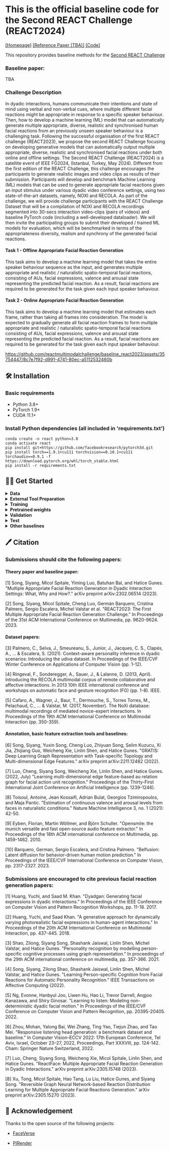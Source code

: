 # This is the official baseline code for the Second REACT Challenge (REACT2024)
[[Homepage]](https://sites.google.com/cam.ac.uk/react2024)  [[Reference Paper (TBA)]]() [[Code]](https://github.com/reactmultimodalchallenge/baseline_react2024)

This repository provides baseline methods for the [Second REACT Challenge](https://sites.google.com/cam.ac.uk/react2024)

### Baseline paper:
TBA

### Challenge Description
In dyadic interactions, humans communicate their intentions and state of mind using verbal and non-verbal cues, where multiple different facial reactions might be appropriate in response to a specific speaker behaviour. Then, how to develop a machine learning (ML) model that can automatically generate multiple appropriate, diverse, realistic and synchronised human facial reactions from an previously unseen speaker behaviour is a challenging task. Following the successful organisation of the first REACT challenge (REACT2023), we propose the second REACT Challenge focusing on developing generative models that can automatically output multiple appropriate, diverse, realistic and synchronised facial reactions under both online and offline settings. The Second REACT Challenge (REACT2024) is a satellite event of IEEE FG2024, (Istanbul, Turkey, May 2024). Different from the first edition of the REACT Challenge, this challenge encourages the participants to generate realistic images and video clips as results of their submission. Participants will develop and benchmark Machine Learning (ML) models that can be used to generate appropriate facial reactions given an input stimulus under various dyadic video conference settings, using two state-of-the-art datasets, namely, NOXI and RECOLA. As part of the challenge, we will provide challenge participants with the REACT Challenge Dataset that will be a compilation of NOXI and RECOLA recordings segmented into 30-secs interaction video-clips (pairs of videos) and baseline PyTorch code (including a well-developed dataloader).  We will then invite the participating groups to submit their developed / trained ML models for evaluation, which will be benchmarked in terms of the appropriateness diversity, realism and synchrony of the generated facial reactions.




#### Task 1 - Offline Appropriate Facial Reaction Generation
This task aims to develop a machine learning model that takes the entire speaker behaviour sequence as the input, and generates multiple appropriate and realistic / naturalistic spatio-temporal facial reactions, consisting of AUs, facial expressions, valence and arousal state representing the predicted facial reaction. As a result,  facial reactions are required to be generated for the task given each input speaker behaviour. 


#### Task 2 - Online Appropriate Facial Reaction Generation
This task aims to develop a machine learning model that estimates each frame, rather than taking all frames into consideration. The model is expected to gradually generate all facial reaction frames to form multiple appropriate and realistic / naturalistic spatio-temporal facial reactions consisting of AUs, facial expressions, valence and arousal state representing the predicted facial reaction. As a result,  facial reactions are required to be generated for the task given each input speaker behaviour. 


https://github.com/reactmultimodalchallenge/baseline_react2023/assets/35754447/8c7e7f92-d991-4741-80ec-a5112532460b

## 🛠️ Installation

### Basic requirements

- Python 3.8+ 
- PyTorch 1.9+
- CUDA 11.1+ 

### Install Python dependencies (all included in 'requirements.txt')

```shell
conda create -n react python=3.8
conda activate react
pip install git+https://github.com/facebookresearch/pytorch3d.git
pip install torch==1.9.1+cu111 torchvision==0.10.1+cu111 torchaudio==0.9.1 -f https://download.pytorch.org/whl/torch_stable.html
pip install -r requirements.txt
```


## 👨‍🏫 Get Started 

<details><summary> <b> Data </b> </summary>
<p>
 
**Challenge Data Description:**
- The REACT 2024 Multimodal Challenge Dataset is a compilation of recordings from the following two publicly available datasets for studying dyadic interactions: [NOXI](https://dl.acm.org/doi/10.1145/3136755.3136780) and [RECOLA](https://ieeexplore.ieee.org/document/6553805). Although [UDIVA](https://www.computer.org/csdl/proceedings-article/wacvw/2021/196700a001/1sZ3sn1GBxe) was not part of the challenge, we will share it with you if you specifically request it.

- Participants can apply for the data at our [Homepage](https://sites.google.com/cam.ac.uk/react2024).
   
**Data organization (`data/`) is listed below:**
```data/partition/modality/site/chat_index/person_index/clip_index/actual_data_files```
The example of data structure.
```
data
├── test
├── val
├── train
   ├── Video_files
       ├── NoXI
           ├── 010_2016-03-25_Paris
               ├── Expert_video
               ├── Novice_video
                   ├── 1
                       ├── 1.png
                       ├── ....
                       ├── 751.png
                   ├── ....
           ├── ....
       ├── RECOLA
   ├── Audio_files
       ├── NoXI
       ├── RECOLA
           ├── group-1
               ├── P25 
               ├── P26
                   ├── 1.wav
                   ├── ....
           ├── group-2
           ├── group-3
   ├── Emotion
       ├── NoXI
       ├── RECOLA
           ├── group-1
               ├── P25 
               ├── P26
                   ├── 1.csv
                   ├── ....
           ├── group-2
           ├── group-3
   ├── 3D_FV_files
       ├── NoXI
       ├── RECOLA
           ├── group-1
               ├── P25 
               ├── P26
                   ├── 1.npy
                   ├── ....
           ├── group-2
           ├── group-3
            
```
 
- The task is to predict one role's reaction ('Expert' or 'Novice',  'P25' or 'P26'....) to the other ('Novice' or 'Expert',  'P26' or 'P25'....).
- 3D_FV_files involve extracted 3DMM coefficients (including expression (52 dim), angle (3 dim) and translation (3 dim) coefficients.
- The frame rate of processed videos in each site is 25 (fps = 25), height = 256, width = 256. And each video clip has 751 frames (about 30s), The samping rate of audio files is 44100. 
- The csv files for baseline training and validation dataloader are now avaliable at 'data/train.csv' and 'data/val.csv'
 
 
</p>
</details>



<details><summary> <b> External Tool Preparation </b> </summary>
<p>

We use 3DMM coefficients to represent a 3D listener or speaker, and for further 3D-to-2D frame rendering. 
 
The baselines leverage [3DMM model](https://github.com/LizhenWangT/FaceVerse) to extract 3DMM coefficients, and render 3D facial reactions.  

- You should first download 3DMM (FaceVerse version 2 model) at this [page](https://github.com/LizhenWangT/FaceVerse) 
 
  and then put it in the folder (`external/FaceVerse/data/`).
 
  We provide our extracted 3DMM coefficients (which are used for our baseline visualisation) at [Google Drive] (https://drive.google.com/drive/folders/1RrTytDkkq520qUUAjTuNdmS6tCHQnqFu). 

  We also provide the mean_face, std_face and reference_full of 3DMM coefficients at [Google Drive](https://drive.google.com/drive/folders/1uVOOJzY3p2XjDESwH4FCjGO8epO7miK4). Please put them in the folder (`external/FaceVerse/`).

 
Then, we use a 3D-to-2D tool [PIRender](https://github.com/RenYurui/PIRender) to render final 2D facial reaction frames.
 
- We re-trained the PIRender, and the well-trained model is provided at the [checkpoint](https://drive.google.com/drive/folders/1Ys1u0jxVBxrmQZrcrQbm8tagOPNxrTUA). Please put it in the folder (`external/PIRender/`).
   
</p>
</details>


<details><summary> <b> Training </b>  </summary>
<p>
 
 <b>Trans-VAE</b>
- Running the following shell can start training Trans-VAE baseline:
 ```shell
 python train.py --batch-size 4  --gpu-ids 0  -lr 0.00001  --kl-p 0.00001 -e 50  -j 12  --outdir results/train_offline 
 ```
 &nbsp; or 
 
  ```shell
 python train.py --batch-size 4  --gpu-ids 0  -lr 0.00001  --kl-p 0.00001 -e 50  -j 12 --online  --window-size 16 --outdir results/train_online  
 ```
 
 <b>BeLFusion</b>
 - First train the variational autoencoder (VAE):
```shell
python train_belfusion.py config=config/1_belfusion_vae.yaml name=All_VAEv2_W50
```
 
 - Once finished, you will be able to train the offline/online variants of BeLFusion with the desired value for k:
```shell
python train_belfusion.py config=config/2_belfusion_ldm.yaml name=<NAME> arch.args.k=<INT (1 or 10)> arch.args.online=<BOOL>
```

 <b>REGNN</b>
 - Make sure you are in the folder `regnn` before running any cells related to REGNN.
 - First extract the image features using the pre-trained swin_transformer and the audio features using the pre-trained vggish:
 ```shell
 python feature_extraction.py --split train --type video --data-dir <data-dir> --save-dir <data-dir>
 python feature_extraction.py --split train --type audio --data-dir <data-dir> --save-dir <data-dir>
 ```

 The pretrained weights of swin_transformer and vggish can be donwloaded from [here](https://drive.google.com/drive/folders/18I-yfpY1mlLqp4-E443xxwXNWh3ET-RN?usp=sharing). For vggish, the script should be able to download the pre-trained weights from the Internet. If you encounter any url connection errors, please download it and mannually set the path to it in the file `regnn/models/torchvggish/vggish.py`.

 - Then train the REGNN by running the following shell:
 ```
 bash scripts/train.sh
 ```

 
</p>
</details>

<details><summary> <b> Pretrained weights </b>  </summary>
 If you would rather skip training, download the following checkpoints and put them inside the folder './results'.
<p>
 
 <b>Trans-VAE</b>: TBA
 
 <b>BeLFusion</b>: [download](https://ubarcelona-my.sharepoint.com/:f:/g/personal/germanbarquero_ub_edu/EkRisY7MzX5MnP6tIVYhkdYBInl3lw3XXJuW6fEXnij4aQ?e=XZHvSw)

 <b>REGNN</b>: [download](https://drive.google.com/drive/folders/18I-yfpY1mlLqp4-E443xxwXNWh3ET-RN?usp=sharing)
 
</details>

<details><summary> <b> Validation </b>  </summary>
<p>
 Follow this to evaluate Trans-VAE or BeLFusion after training, or downloading the pretrained weights.
 
- Before validation, run the following script to get the martix (defining appropriate neighbours in val set):
 ```shell
 cd tool
 python matrix_split.py --dataset-path ./data --partition val
 ```
&nbsp;  Please put files (`data_indices.csv`, `Approprirate_facial_reaction.npy` and `val.csv`) in the folder `./data/`.
  
- Then, evaluate a trained model on val set and run:

 ```shell
python evaluate.py  --resume ./results/train_offline/best_checkpoint.pth  --gpu-ids 1  --outdir results/val_offline --split val
```
 
&nbsp; or
 
```shell
python evaluate.py  --resume ./results/train_online/best_checkpoint.pth  --gpu-ids 1  --online --outdir results/val_online --split val
```
 
- For computing FID (FRRea), run the following script:

```
python -m pytorch_fid  ./results/val_offline/fid/real  ./results/val_offline/fid/fake
```
</p>
</details>




<details><summary> <b> Test </b>  </summary>
<p>
 Follow this to evaluate Trans-VAE or BeLFusion after training, or downloading the pretrained weights.
 
- Before testing, run the following script to get the martix (defining appropriate neighbours in test set):
 ```shell
 cd tool
 python matrix_split.py --dataset-path ./data --partition test
 ```
&nbsp;  Please put files (`data_indices.csv`, `Approprirate_facial_reaction.npy` and `test.csv`) in the folder `./data/`.
  
- Then, evaluate a trained model on test set and run:

 ```shell
python evaluate.py  --resume ./results/train_offline/best_checkpoint.pth  --gpu-ids 1  --outdir results/test_offline --split test
```
 
&nbsp; or
 
```shell
python evaluate.py  --resume ./results/train_online/best_checkpoint.pth  --gpu-ids 1  --online --outdir results/test_online --split test
```

 
- For computing FID (FRRea), run the following script:

```
python -m pytorch_fid  ./results/test_offline/fid/real  ./results/test_offline/fid/fake
```

 For evaluation of REGNN, there are two steps.
 - First generate facial reactions and save them by running the script within the folder `regnn`:
 ```
 bash scripts/inference.sh
 ```
 - Then evaluate the predicted facial reactions by running the `evaluation.py` in the folder `regnn`:
 ```
 python evaluation.py --data-dir <data-dir> --pred-dir <pred-dir> split test
 ```
</p>
</details>



<details><summary> <b> Other baselines </b>  </summary>
<p>
 
- Run the following script to sequentially evaluate the naive baselines presented in the paper:
 ```shell
 python run_baselines.py --split SPLIT
 ```
 SPLIT can be `val` or `test`.
</p>
</details>



## 🖊️ Citation

### Submissions should cite the following papers:

#### Theory paper and baseline paper:

[1] Song, Siyang, Micol Spitale, Yiming Luo, Batuhan Bal, and Hatice Gunes. "Multiple Appropriate Facial Reaction Generation in Dyadic Interaction Settings: What, Why and How?." arXiv preprint arXiv:2302.06514 (2023).

[2] Song, Siyang, Micol Spitale, Cheng Luo, Germán Barquero, Cristina Palmero, Sergio Escalera, Michel Valstar et al. "REACT2023: The First Multiple Appropriate Facial Reaction Generation Challenge." In Proceedings of the 31st ACM International Conference on Multimedia, pp. 9620-9624. 2023.

#### Dataset papers:

[3] Palmero, C., Selva, J., Smeureanu, S., Junior, J., Jacques, C. S., Clapés, A., ... & Escalera, S. (2021). Context-aware personality inference in dyadic scenarios: Introducing the udiva dataset. In Proceedings of the IEEE/CVF Winter Conference on Applications of Computer Vision (pp. 1-12).

[4] Ringeval, F., Sonderegger, A., Sauer, J., & Lalanne, D. (2013, April). Introducing the RECOLA multimodal corpus of remote collaborative and affective interactions. In 2013 10th IEEE international conference and workshops on automatic face and gesture recognition (FG) (pp. 1-8). IEEE.

[5] Cafaro, A., Wagner, J., Baur, T., Dermouche, S., Torres Torres, M., Pelachaud, C., ... & Valstar, M. (2017, November). The NoXi database: multimodal recordings of mediated novice-expert interactions. In Proceedings of the 19th ACM International Conference on Multimodal Interaction (pp. 350-359).

#### Annotation, basic feature extraction tools and baselines:

[6] Song, Siyang, Yuxin Song, Cheng Luo, Zhiyuan Song, Selim Kuzucu, Xi Jia, Zhijiang Guo, Weicheng Xie, Linlin Shen, and Hatice Gunes. "GRATIS: Deep Learning Graph Representation with Task-specific Topology and Multi-dimensional Edge Features." arXiv preprint arXiv:2211.12482 (2022).

[7] Luo, Cheng, Siyang Song, Weicheng Xie, Linlin Shen, and Hatice Gunes. (2022, July) "Learning multi-dimensional edge feature-based au relation graph for facial action unit recognition." Proceedings of the Thirty-First International Joint Conference on Artificial Intelligence (pp. 1239-1246).

[8] Toisoul, Antoine, Jean Kossaifi, Adrian Bulat, Georgios Tzimiropoulos, and Maja Pantic. "Estimation of continuous valence and arousal levels from faces in naturalistic conditions." Nature Machine Intelligence 3, no. 1 (2021): 42-50.

[9] Eyben, Florian, Martin Wöllmer, and Björn Schuller. "Opensmile: the munich versatile and fast open-source audio feature extractor." In Proceedings of the 18th ACM international conference on Multimedia, pp. 1459-1462. 2010.

[10] Barquero, German, Sergio Escalera, and Cristina Palmero. "Belfusion: Latent diffusion for behavior-driven human motion prediction." In Proceedings of the IEEE/CVF International Conference on Computer Vision, pp. 2317-2327. 2023.


### Submissions are encouraged to cite previous facial reaction generation papers:

[1] Huang, Yuchi, and Saad M. Khan. "Dyadgan: Generating facial expressions in dyadic interactions." In Proceedings of the IEEE Conference on Computer Vision and Pattern Recognition Workshops, pp. 11-18. 2017.

[2] Huang, Yuchi, and Saad Khan. "A generative approach for dynamically varying photorealistic facial expressions in human-agent interactions." In Proceedings of the 20th ACM International Conference on Multimodal Interaction, pp. 437-445. 2018.

[3] Shao, Zilong, Siyang Song, Shashank Jaiswal, Linlin Shen, Michel Valstar, and Hatice Gunes. "Personality recognition by modelling person-specific cognitive processes using graph representation." In proceedings of the 29th ACM international conference on multimedia, pp. 357-366. 2021.

[4] Song, Siyang, Zilong Shao, Shashank Jaiswal, Linlin Shen, Michel Valstar, and Hatice Gunes. "Learning Person-specific Cognition from Facial Reactions for Automatic Personality Recognition." IEEE Transactions on Affective Computing (2022).

[5] Ng, Evonne, Hanbyul Joo, Liwen Hu, Hao Li, Trevor Darrell, Angjoo Kanazawa, and Shiry Ginosar. "Learning to listen: Modeling non-deterministic dyadic facial motion." In Proceedings of the IEEE/CVF Conference on Computer Vision and Pattern Recognition, pp. 20395-20405. 2022.

[6] Zhou, Mohan, Yalong Bai, Wei Zhang, Ting Yao, Tiejun Zhao, and Tao Mei. "Responsive listening head generation: a benchmark dataset and baseline." In Computer Vision–ECCV 2022: 17th European Conference, Tel Aviv, Israel, October 23–27, 2022, Proceedings, Part XXXVIII, pp. 124-142. Cham: Springer Nature Switzerland, 2022.

[7] Luo, Cheng, Siyang Song, Weicheng Xie, Micol Spitale, Linlin Shen, and Hatice Gunes. "ReactFace: Multiple Appropriate Facial Reaction Generation in Dyadic Interactions." arXiv preprint arXiv:2305.15748 (2023).

[8] Xu, Tong, Micol Spitale, Hao Tang, Lu Liu, Hatice Gunes, and Siyang Song. "Reversible Graph Neural Network-based Reaction Distribution Learning for Multiple Appropriate Facial Reactions Generation." arXiv preprint arXiv:2305.15270 (2023).

## 🤝 Acknowledgement
Thanks to the open source of the following projects:

- [FaceVerse](https://github.com/LizhenWangT/FaceVerse) &#8194;

- [PIRender](https://github.com/RenYurui/PIRender) &#8194;

